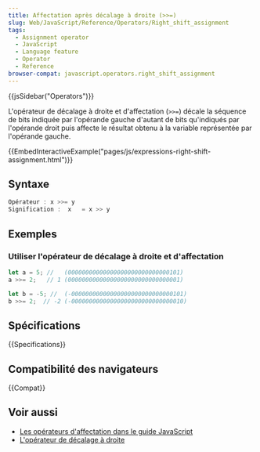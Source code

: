 ```yaml
---
title: Affectation après décalage à droite (>>=)
slug: Web/JavaScript/Reference/Operators/Right_shift_assignment
tags:
  - Assignment operator
  - JavaScript
  - Language feature
  - Operator
  - Reference
browser-compat: javascript.operators.right_shift_assignment
---
```

{{jsSidebar("Operators")}}

L'opérateur de décalage à droite et d'affectation (`>>=`) décale la séquence de bits indiquée par l'opérande gauche d'autant de bits qu'indiqués par l'opérande droit puis affecte le résultat obtenu à la variable représentée par l'opérande gauche.

{{EmbedInteractiveExample("pages/js/expressions-right-shift-assignment.html")}}

## Syntaxe

```js
Opérateur : x >>= y
Signification :  x   = x >> y
```

## Exemples

### Utiliser l'opérateur de décalage à droite et d'affectation

```js
let a = 5; //   (00000000000000000000000000000101)
a >>= 2;   // 1 (00000000000000000000000000000001)

let b = -5; //  (-00000000000000000000000000000101)
b >>= 2;  // -2 (-00000000000000000000000000000010)
```

## Spécifications

{{Specifications}}

## Compatibilité des navigateurs

{{Compat}}

## Voir aussi

- [Les opérateurs d'affectation dans le guide JavaScript](/fr/docs/Web/JavaScript/Guide/Expressions_and_Operators#assignment)
- [L'opérateur de décalage à droite](/fr/docs/Web/JavaScript/Reference/Operators/Right_shift)
